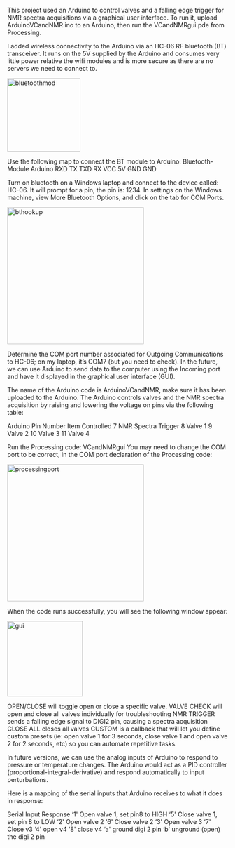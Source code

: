 This project used an Arduino to control valves and a falling edge trigger for NMR spectra acquisitions via a graphical user interface. To run it, upload ArduinoVCandNMR.ino to an Arduino, then run the VCandNMRgui.pde from Processing. 

I added wireless connectivity to the Arduino via an HC-06 RF bluetooth (BT) transceiver. It runs on the 5V supplied by the Arduino and consumes very little power relative the wifi modules and is more secure as there are no servers we need to connect to.

<img width="167" alt="bluetoothmod" src="https://user-images.githubusercontent.com/35041906/44313086-ea97ea80-a3b6-11e8-93cc-96f472be4bf2.png">

 
Use the following map to connect the BT module to Arduino:
Bluetooth-Module	Arduino
RXD	TX
TXD	RX
VCC	5V
GND	GND

Turn on bluetooth on a Windows laptop and connect to the device called: HC-06. It will prompt for a pin, the pin is: 1234. In settings on the Windows machine, view More Bluetooth Options, and click on the tab for COM Ports. 

<img width="312" alt="bthookup" src="https://user-images.githubusercontent.com/35041906/44313093-fe435100-a3b6-11e8-9a9b-bf90ab04f980.png">
 
Determine the COM port number associated for Outgoing Communications to HC-06; on my laptop, it’s COM7 (but you need to check). In the future, we can use Arduino to send data to the computer using the Incoming port and have it displayed in the graphical user interface (GUI). 

The name of the Arduino code is ArduinoVCandNMR, make sure it has been uploaded to the Arduino. The Arduino controls valves and the NMR spectra acquisition by raising and lowering the voltage on pins via the following table: 

Arduino Pin Number	Item Controlled
7	NMR Spectra Trigger
8	Valve 1
9	Valve 2
10	Valve 3
11	Valve 4

Run the Processing code: VCandNMRgui 
You may need to change the COM port to be correct, in the COM port declaration of the Processing code: 

<img width="312" alt="processingport" src="https://user-images.githubusercontent.com/35041906/44313097-0a2f1300-a3b7-11e8-8738-975cdf5c4dc0.png">


When the code runs successfully, you will see the following window appear: 

<img width="172" alt="gui" src="https://user-images.githubusercontent.com/35041906/44313101-23d05a80-a3b7-11e8-95a3-614939697387.png">
 
OPEN/CLOSE will toggle open or close a specific valve. 
VALVE CHECK will open and close all valves individually for troubleshooting
NMR TRIGGER sends a falling edge signal to DIGI2 pin, causing a spectra acquisition
CLOSE ALL closes all valves
CUSTOM is a callback that will let you define custom presets (ie: open valve 1 for 3 seconds, close valve 1 and open valve 2 for 2 seconds, etc) so you can automate repetitive tasks. 

In future versions, we can use the analog inputs of Arduino to respond to pressure or temperature changes. The Arduino would act as a PID controller (proportional-integral-derivative) and respond automatically to input perturbations. 

Here is a mapping of the serial inputs that Arduino receives to what it does in response: 

Serial Input	Response
‘1'	Open valve 1, set pin8 to HIGH
‘5'	Close valve 1, set pin 8 to LOW
‘2'	Open valve 2
‘6'	Close valve 2
‘3'	Open valve 3
‘7'	Close v3
‘4'	open v4
‘8'	close v4
‘a'	ground digi 2 pin
‘b'	unground (open) the digi 2 pin





